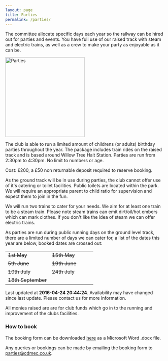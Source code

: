 ```yaml
---
layout: page
title: Parties
permalink: /parties/
---
```


<div class="perex">
  The committee allocate specific days each year so the railway can be hired out for parties and events. You have full use of our raised track with steam and electric trains, as well as a crew to make your party as enjoyable as it can be.
</div>

<a href="http://chingford-model-engineering.com/img/content/parties-01.jpg" data-lightbox="img1"><img src="http://chingford-model-engineering.com/img/content/parties-01.jpg" alt="Parties" width="250" class="pull-right hidden-xs"></a>

The club is able to run a limited amount of childrens (or adults) birthday parties throughout the year. The package includes train rides on the raised track and is based around Willow Tree Halt Station. Parties are run from 2:30pm to 4:30pm. No limit to numbers or age.

Cost: £200, a £50 non returnable deposit required to reserve booking.

As the ground track will be in use during parties, the club cannot offer use of it's catering or toilet facilities. Public toilets are located within the park. We will require an appropriate parent to child ratio for supervision and expect them to join in the fun.

We will run two trains to cater for your needs. We aim for at least one train to be a steam train. Please note steam trains can emit dirt/oil/hot embers which can mark clothes. If you don't like the idea of steam we can offer electric trains.

As parties are run during public running days on the ground level track, there are a limited number of days we can cater for, a list of the dates this year are below, booked dates are crossed out:
<div class="row">
  <div class="col-md-3"></div>
  <div class="col-md-6">
    <div class="panel panel-default">
      <table class="table table-bordered">
        <tbody>
          <tr>
            <td width="50%"><s>1st May</s></td>
            <td width="50%"><s>15th May</s></td>
          </tr>
          <tr>
            <td><s>5th June</s></td>
            <td><s>19th June</s></td>
          </tr>
          <tr>
            <td><s>10th July</s></td>
            <td><s>24th July</s></td>
          </tr>
          <tr>
            <td><s>18th September</s></td>
            <td>&nbsp;</td>
          </tr>
        </tbody>
      </table>
      <div class="panel-footer">Last updated at <b>2016-04-24 20:44:24</b>. Availability may have changed since last update. Please contact us for more information.</div>
    </div>
  </div>
  <div class="col-md-3"></div>
</div>

All monies raised are are for club funds which go in to the running and improvement of the clubs facilities.

### How to book

The booking form can be downloaded [here](/files/Party_Booking_Form_2016.docx) as a Microsoft Word .docx file.

Any queries or bookings can be made by emailing the booking form to [parties@cdmec.co.uk](mailto:parties@cdmec.co.uk).
